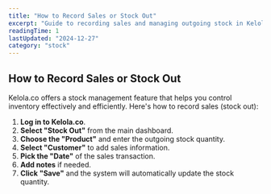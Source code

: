 ```yaml
---
title: "How to Record Sales or Stock Out"
excerpt: "Guide to recording sales and managing outgoing stock in Kelola.co"
readingTime: 1
lastUpdated: "2024-12-27"
category: "stock"
---
```


## How to Record Sales or Stock Out

Kelola.co offers a stock management feature that helps you control inventory effectively and efficiently. Here's how to record sales (stock out):

1. **Log in to Kelola.co**.
2. **Select "Stock Out"** from the main dashboard.
3. **Choose the "Product"** and enter the outgoing stock quantity.
4. **Select "Customer"** to add sales information.
5. **Pick the "Date"** of the sales transaction.
6. **Add notes** if needed.
7. **Click "Save"** and the system will automatically update the stock quantity.